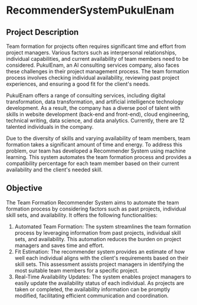 # RecommenderSystemPukulEnam

## Project Description

Team formation for projects often requires significant time and effort from project managers. Various factors such as interpersonal relationships, individual capabilities, and current availability of team members need to be considered. PukulEnam, an AI consulting services company, also faces these challenges in their project management process. The team formation process involves checking individual availability, reviewing past project experiences, and ensuring a good fit for the client's needs.

PukulEnam offers a range of consulting services, including digital transformation, data transformation, and artificial intelligence technology development. As a result, the company has a diverse pool of talent with skills in website development (back-end and front-end), cloud engineering, technical writing, data science, and data analytics. Currently, there are 12 talented individuals in the company.

Due to the diversity of skills and varying availability of team members, team formation takes a significant amount of time and energy. To address this problem, our team has developed a Recommender System using machine learning. This system automates the team formation process and provides a compatibility percentage for each team member based on their current availability and the client's needed skill.


## Objective

The Team Formation Recommender System aims to automate the team formation process by considering factors such as past projects, individual skill sets, and availability. It offers the following functionalities:

1. Automated Team Formation: The system streamlines the team formation process by leveraging information from past projects, individual skill sets, and availability. This automation reduces the burden on project managers and saves time and effort.
2. Fit Estimation: The recommender system provides an estimate of how well each individual aligns with the client's requirements based on their skill sets. This assessment assists project managers in identifying the most suitable team members for a specific project.
3. Real-Time Availability Updates: The system enables project managers to easily update the availability status of each individual. As projects are taken or completed, the availability information can be promptly modified, facilitating efficient communication and coordination.






